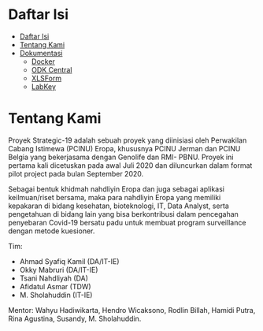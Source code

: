 # Daftar Isi
<!--ts-->
   * [Daftar Isi](#daftar-isi)
   * [Tentang Kami](#tentang-kami)
   * [Dokumentasi](./docs)
      * [Docker](./docs/docker.md)
      * [ODK Central](./docs/odk-central.md)
      * [XLSForm](./docs/xlsform.md)
      * [LabKey](./docs/labkey.md)
<!--te-->


# Tentang Kami

Proyek Strategic-19 adalah sebuah proyek yang diinisiasi oleh Perwakilan Cabang Istimewa (PCINU) Eropa, khususnya PCINU Jerman dan PCINU Belgia yang bekerjasama dengan Genolife dan RMI- PBNU. Proyek ini pertama kali dicetuskan pada awal Juli 2020 dan diluncurkan dalam format pilot project pada bulan September 2020.


Sebagai bentuk khidmah nahdliyin Eropa dan juga sebagai aplikasi keilmuan/riset bersama, maka para nahdliyin Eropa yang memiliki kepakaran di bidang kesehatan, bioteknologi, IT, Data Analyst, serta pengetahuan di bidang lain yang bisa berkontribusi dalam pencegahan penyebaran Covid-19 bersatu padu untuk membuat program surveillance dengan metode kuesioner.


Tim:
- Ahmad Syafiq Kamil (DA/IT-IE)
- Okky Mabruri (DA/IT-IE)
- Tsani Nahdliyah (DA)
- Afidatul Asmar (TDW)
- M. Sholahuddin (IT-IE)


Mentor: Wahyu Hadiwikarta, Hendro Wicaksono, Rodlin Billah, Hamidi Putra, Rina Agustina, Susandy, M. Sholahuddin.
